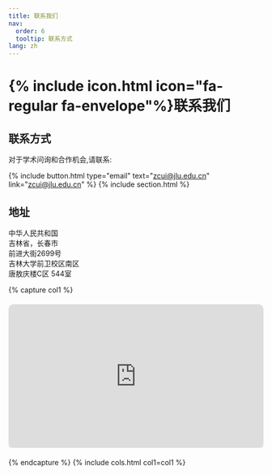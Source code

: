 ```yaml
---
title: 联系我们
nav:
  order: 6
  tooltip: 联系方式
lang: zh
---
```


# {% include icon.html icon="fa-regular fa-envelope"%}联系我们

## 联系方式

对于学术问询和合作机会,请联系:

{%
include button.html
type="email"
text="zcui@jlu.edu.cn"
link="zcui@jlu.edu.cn"
%}
{% include section.html %}

## 地址

中华人民共和国  
吉林省，长春市  
前进大街2699号  
吉林大学前卫校区南区  
唐敖庆楼C区 544室

{% capture col1 %}
<div class="map-responsive">
  <iframe 
    src="https://map.baidu.com/poi/%E5%90%89%E6%9E%97%E5%A4%A7%E5%AD%A6-%E5%89%8D%E5%8D%AB%E6%A0%A1%E5%8C%BA(%E5%8D%97%E6%A0%A1%E5%8C%BA)/@13947671.335434824,5409602.236551358,19.5z?uid=1cff2a6b2ef2532407026f3f&info_merge=1&isBizPoi=false&ugc_type=3&ugc_ver=1&device_ratio=2&compat=1&pcevaname=pc4.1&querytype=detailConInfo&da_src=shareurl"
    width="600"
    height="450"
    frameborder="0"
    style="border:0"
    allowfullscreen>
  </iframe>
</div>
{% endcapture %}
{% include cols.html col1=col1 %}
<style>
.map-responsive {
  overflow: hidden;
  padding-bottom: 56.25%;
  position: relative;
  height: 0;
  margin: 20px 0;
}
.map-responsive iframe {
  left: 0;
  top: 0;
  height: 100%;
  width: 100%;
  position: absolute;
  border-radius: 10px;
  box-shadow: 0 4px 6px rgba(0, 0, 0, 0.1);
}
@media (max-width: 768px) {
  .map-responsive {
    padding-bottom: 75%;
  }
}
</style>
